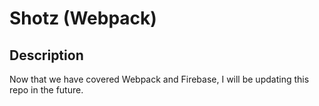 # Shotz (Webpack)

## Description
Now that we have covered Webpack and Firebase, I will be updating this repo in the future.

